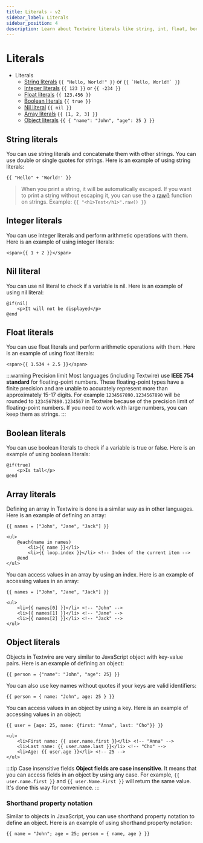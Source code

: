 ```yaml
---
title: Literals - v2
sidebar_label: Literals
sidebar_position: 4
description: Learn about Textwire literals like string, int, float, bool, nil, array, objects, etc.
---
```


# Literals

- Literals
    - [String literals](#string-literals) `{{ "Hello, World!" }}` or ``{{ `Hello, World!` }}``
    - [Integer literals](#integer-literals) `{{ 123 }}` or `{{ -234 }}`
    - [Float literals](#float-literals) `{{ 123.456 }}`
    - [Boolean literals](#boolean-literals) `{{ true }}`
    - [Nil literal](#nil-literal) `{{ nil }}`
    - [Array literals](#array-literals) `{{ [1, 2, 3] }}`
    - [Object literals](#object-literals) `{{ { "name": "John", "age": 25 } }}`

## String literals
You can use string literals and concatenate them with other strings. You can use double or single quotes for strings. Here is an example of using string literals:

```textwire
{{ "Hello" + 'World!' }}
```

> When you print a string, it will be automatically escaped. If you want to print a string without escaping it, you can use the a [raw()](/docs/v2/functions/str#raw) function on strings. Example: `{{ "<h1>Test</h1>".raw() }}`

## Integer literals
You can use integer literals and perform arithmetic operations with them. Here is an example of using integer literals:

```textwire
<span>{{ 1 + 2 }}</span>
```

## Nil literal
You can use nil literal to check if a variable is nil. Here is an example of using nil literal:

```textwire
@if(nil)
    <p>It will not be displayed</p>
@end
```

## Float literals
You can use float literals and perform arithmetic operations with them. Here is an example of using float literals:

```textwire
<span>{{ 1.534 + 2.5 }}</span>
```

:::warning Precision limit
Most languages (including Textwire) use **IEEE 754 standard** for floating-point numbers. These floating-point types have a finite precision and are unable to accurately represent more than approximately 15-17 digits. For example `1234567890.1234567890` will be rounded to `1234567890.1234567` in Textwire because of the precision limit of floating-point numbers. If you need to work with large numbers, you can keep them as strings.
:::

## Boolean literals
You can use boolean literals to check if a variable is true or false. Here is an example of using boolean literals:

```textwire
@if(true)
    <p>Is tall</p>
@end
```

## Array literals
Defining an array in Textwire is done is a similar way as in other languages. Here is an example of defining an array:

```textwire
{{ names = ["John", "Jane", "Jack"] }}

<ul>
    @each(name in names)
        <li>{{ name }}</li>
        <li>{{ loop.index }}</li> <!-- Index of the current item -->
    @end
</ul>
```

You can access values in an array by using an index. Here is an example of accessing values in an array:

```textwire
{{ names = ["John", "Jane", "Jack"] }}

<ul>
    <li>{{ names[0] }}</li> <!-- "John" -->
    <li>{{ names[1] }}</li> <!-- "Jane" -->
    <li>{{ names[2] }}</li> <!-- "Jack" -->
</ul>
```

## Object literals
Objects in Textwire are very similar to JavaScript object with key-value pairs. Here is an example of defining an object:

```textwire
{{ person = {"name": "John", "age": 25} }}
```

You can also use key names without quotes if your keys are valid identifiers:

```textwire
{{ person = { name: "John", age: 25 } }}
```

You can access values in an object by using a key. Here is an example of accessing values in an object:

```textwire
{{ user = {age: 25, name: {first: "Anna", last: "Cho"}} }}

<ul>
    <li>First name: {{ user.name.first }}</li> <!-- "Anna" -->
    <li>Last name: {{ user.name.last }}</li> <!-- "Cho" -->
    <li>Age: {{ user.age }}</li> <!-- 25 -->
</ul>
```

:::tip Case insensitive fields
**Object fields are case insensitive**. It means that you can access fields in an object by using any case. For example, `{{ user.name.first }}` and `{{ user.Name.First }}` will return the same value. It's done this way for convenience.
:::

### Shorthand property notation
Similar to objects in JavaScript, you can use shorthand property notation to define an object. Here is an example of using shorthand property notation:

```textwire
{{ name = "John"; age = 25; person = { name, age } }}
```